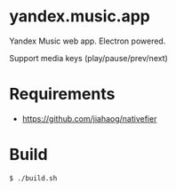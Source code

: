 # yandex.music.app
Yandex Music web app. Electron powered.

Support media keys (play/pause/prev/next)

# Requirements

* https://github.com/jiahaog/nativefier

# Build

```bash
$ ./build.sh
```